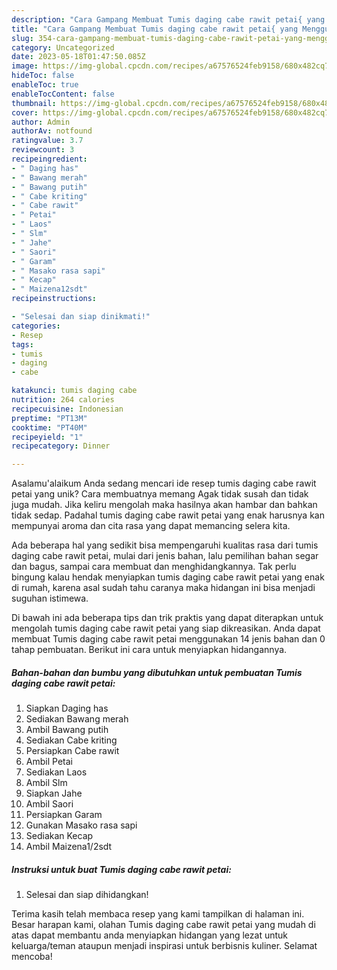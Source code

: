 ```yaml
---
description: "Cara Gampang Membuat Tumis daging cabe rawit petai{ yang Menggugah Selera"
title: "Cara Gampang Membuat Tumis daging cabe rawit petai{ yang Menggugah Selera"
slug: 354-cara-gampang-membuat-tumis-daging-cabe-rawit-petai-yang-menggugah-selera
category: Uncategorized
date: 2023-05-18T01:47:50.085Z
image: https://img-global.cpcdn.com/recipes/a67576524feb9158/680x482cq70/tumis-daging-cabe-rawit-petai-foto-resep-utama.jpg
hideToc: false
enableToc: true
enableTocContent: false
thumbnail: https://img-global.cpcdn.com/recipes/a67576524feb9158/680x482cq70/tumis-daging-cabe-rawit-petai-foto-resep-utama.jpg
cover: https://img-global.cpcdn.com/recipes/a67576524feb9158/680x482cq70/tumis-daging-cabe-rawit-petai-foto-resep-utama.jpg
author: Admin
authorAv: notfound
ratingvalue: 3.7
reviewcount: 3
recipeingredient:
- " Daging has"
- " Bawang merah"
- " Bawang putih"
- " Cabe kriting"
- " Cabe rawit"
- " Petai"
- " Laos"
- " Slm"
- " Jahe"
- " Saori"
- " Garam"
- " Masako rasa sapi"
- " Kecap"
- " Maizena12sdt"
recipeinstructions:

- "Selesai dan siap dinikmati!"
categories:
- Resep
tags:
- tumis
- daging
- cabe

katakunci: tumis daging cabe 
nutrition: 264 calories
recipecuisine: Indonesian
preptime: "PT13M"
cooktime: "PT40M"
recipeyield: "1"
recipecategory: Dinner

---
```



Asalamu'alaikum Anda sedang mencari ide resep tumis daging cabe rawit petai yang unik? Cara membuatnya memang Agak tidak susah dan tidak juga mudah. Jika keliru mengolah maka hasilnya akan hambar dan bahkan tidak sedap. Padahal tumis daging cabe rawit petai yang enak harusnya kan mempunyai aroma dan cita rasa yang dapat memancing selera kita.


Ada beberapa hal yang sedikit bisa mempengaruhi kualitas rasa dari tumis daging cabe rawit petai, mulai dari jenis bahan, lalu pemilihan bahan segar dan bagus, sampai cara membuat dan menghidangkannya. Tak perlu bingung kalau hendak menyiapkan tumis daging cabe rawit petai yang enak di rumah, karena asal sudah tahu caranya maka hidangan ini bisa menjadi suguhan istimewa.




Di bawah ini ada beberapa tips dan trik praktis yang dapat diterapkan untuk mengolah tumis daging cabe rawit petai yang siap dikreasikan. Anda dapat membuat Tumis daging cabe rawit petai menggunakan 14 jenis bahan dan 0 tahap pembuatan. Berikut ini cara untuk menyiapkan hidangannya.

<!--inarticleads1-->

##### Bahan-bahan dan bumbu yang dibutuhkan untuk pembuatan Tumis daging cabe rawit petai:

1. Siapkan  Daging has
1. Sediakan  Bawang merah
1. Ambil  Bawang putih
1. Sediakan  Cabe kriting
1. Persiapkan  Cabe rawit
1. Ambil  Petai
1. Sediakan  Laos
1. Ambil  Slm
1. Siapkan  Jahe
1. Ambil  Saori
1. Persiapkan  Garam
1. Gunakan  Masako rasa sapi
1. Sediakan  Kecap
1. Ambil  Maizena1/2sdt




<!--inarticleads2-->

##### Instruksi untuk buat Tumis daging cabe rawit petai:


1. Selesai dan siap dihidangkan!



Terima kasih telah membaca resep yang kami tampilkan di halaman ini. Besar harapan kami, olahan Tumis daging cabe rawit petai yang mudah di atas dapat membantu anda menyiapkan hidangan yang lezat untuk keluarga/teman ataupun menjadi inspirasi untuk berbisnis kuliner. Selamat mencoba!
